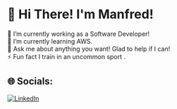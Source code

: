 # 💫 Hi There! I'm Manfred!
🔭 I’m currently working as a Software Developer!<br>🌱 I’m currently learning AWS.<br>💬 Ask me about anything you want! Glad to help if I can!<br>⚡ Fun fact I train in an uncommon sport .


## 🌐 Socials:
[![LinkedIn](https://img.shields.io/badge/LinkedIn-%230077B5.svg?logo=linkedin&logoColor=white)](https://linkedin.com/in/manfredi-piraino) 


